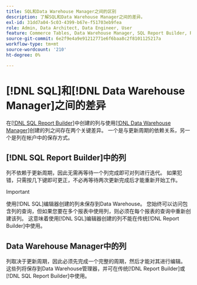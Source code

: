 ```yaml
---
title: SQL和Data Warehouse Manager之间的区别
description: 了解SQL和Data Warehouse Manager之间的差异。
exl-id: 31dd7a04-5c03-4399-b67e-f51703eb9fea
role: Admin, Data Architect, Data Engineer, User
feature: Commerce Tables, Data Warehouse Manager, SQL Report Builder, Reports
source-git-commit: 6e2f9e4a9e91212771e6f6baa8c2f8101125217a
workflow-type: tm+mt
source-wordcount: '210'
ht-degree: 0%

---
```


# [!DNL SQL]和[!DNL Data Warehouse Manager]之间的差异

在[[!DNL SQL Report Builder]](../dev-reports/sql-rpt-bldr.md)中创建的列与使用[[!DNL Data Warehouse Manager]](../data-warehouse-mgr/creating-calculated-columns.md)创建的列之间存在两个关键差异。 一个是与更新周期的依赖关系，另一个是列在帐户中的保存方式。

## [!DNL SQL Report Builder]中的列

列不依赖于更新周期，因此无需再等待一个列完成即可对列进行迭代。 如果犯错，只需按几下键即可更正，不必再等待两次更新完成后才能重新开始工作。

>[!IMPORTANT]
>
>使用[!DNL SQL]编辑器创建的列未保存到Data Warehouse。 您始终可以访问包含列的查询，但如果您要在多个报表中使用列，则必须在每个报表的查询中重新创建该列。 这意味着使用[!DNL SQL]编辑器创建的列不能在传统[!DNL Report Builder]中使用。

## Data Warehouse Manager中的列

列取决于更新周期，因此必须先完成一个完整的周期，然后才能对其进行编辑。 这些列将保存到Data Warehouse管理器，并可在传统[!DNL Report Builder]或[!DNL SQL Report Builder]中使用。
